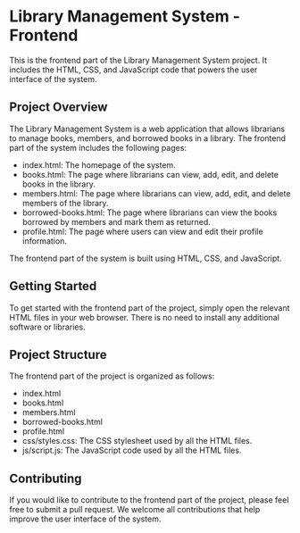 # Library Management System - Frontend

This is the frontend part of the Library Management System project. It includes the HTML, CSS, and JavaScript code that powers the user interface of the system.

## Project Overview

The Library Management System is a web application that allows librarians to manage books, members, and borrowed books in a library. The frontend part of the system includes the following pages:

- index.html: The homepage of the system.
- books.html: The page where librarians can view, add, edit, and delete books in the library.
- members.html: The page where librarians can view, add, edit, and delete members of the library.
- borrowed-books.html: The page where librarians can view the books borrowed by members and mark them as returned.
- profile.html: The page where users can view and edit their profile information.

The frontend part of the system is built using HTML, CSS, and JavaScript.

## Getting Started

To get started with the frontend part of the project, simply open the relevant HTML files in your web browser. There is no need to install any additional software or libraries.

## Project Structure

The frontend part of the project is organized as follows:

- index.html
- books.html
- members.html
- borrowed-books.html
- profile.html
- css/styles.css: The CSS stylesheet used by all the HTML files.
- js/script.js: The JavaScript code used by all the HTML files.

## Contributing

If you would like to contribute to the frontend part of the project, please feel free to submit a pull request. We welcome all contributions that help improve the user interface of the system.
